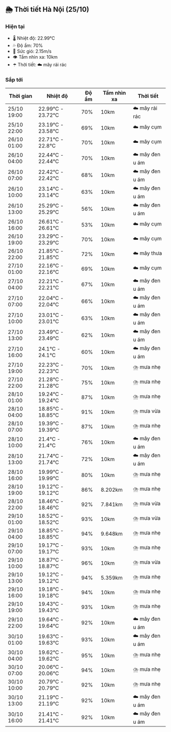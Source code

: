 ## 🌦️ Thời tiết Hà Nội (25/10)

### Hiện tại

- 🌡️ Nhiệt độ: 22.99℃
- 💦 Độ ẩm: 70%
- 💨 Sức gió: 2.15m/s
- 👁️ Tầm nhìn xa: 10km
- ☂️ Thời tiết: ☁️ mây rải rác

### Sắp tới

| Thời gian | Nhiệt độ | Độ ẩm | Tầm nhìn xa | Thời tiết |
| --- | --- | --- | --- | --- |
| 25/10 19:00 | 22.99℃ - 23.72℃ | 70% | 10km | ☁️ mây rải rác |
| 25/10 22:00 | 23.19℃ - 23.58℃ | 69% | 10km | ☁️ mây cụm |
| 26/10 01:00 | 22.71℃ - 22.8℃ | 70% | 10km | ☁️ mây cụm |
| 26/10 04:00 | 22.44℃ - 22.44℃ | 70% | 10km | ☁️ mây đen u ám |
| 26/10 07:00 | 22.42℃ - 22.42℃ | 68% | 10km | ☁️ mây đen u ám |
| 26/10 10:00 | 23.14℃ - 23.14℃ | 63% | 10km | ☁️ mây đen u ám |
| 26/10 13:00 | 25.29℃ - 25.29℃ | 56% | 10km | ☁️ mây đen u ám |
| 26/10 16:00 | 26.61℃ - 26.61℃ | 53% | 10km | ☁️ mây cụm |
| 26/10 19:00 | 23.29℃ - 23.29℃ | 70% | 10km | ☁️ mây cụm |
| 26/10 22:00 | 21.85℃ - 21.85℃ | 72% | 10km | ☁️ mây thưa |
| 27/10 01:00 | 22.16℃ - 22.16℃ | 69% | 10km | ☁️ mây cụm |
| 27/10 04:00 | 22.21℃ - 22.21℃ | 67% | 10km | ☁️ mây đen u ám |
| 27/10 07:00 | 22.04℃ - 22.04℃ | 66% | 10km | ☁️ mây đen u ám |
| 27/10 10:00 | 23.01℃ - 23.01℃ | 63% | 10km | ☁️ mây đen u ám |
| 27/10 13:00 | 23.49℃ - 23.49℃ | 62% | 10km | ☁️ mây đen u ám |
| 27/10 16:00 | 24.1℃ - 24.1℃ | 60% | 10km | ☁️ mây đen u ám |
| 27/10 19:00 | 22.23℃ - 22.23℃ | 70% | 10km | ⛈️ mưa nhẹ |
| 27/10 22:00 | 21.28℃ - 21.28℃ | 75% | 10km | ⛈️ mưa nhẹ |
| 28/10 01:00 | 19.24℃ - 19.24℃ | 87% | 10km | ⛈️ mưa nhẹ |
| 28/10 04:00 | 18.85℃ - 18.85℃ | 91% | 10km | ⛈️ mưa vừa |
| 28/10 07:00 | 19.39℃ - 19.39℃ | 87% | 10km | ⛈️ mưa nhẹ |
| 28/10 10:00 | 21.4℃ - 21.4℃ | 76% | 10km | ☁️ mây đen u ám |
| 28/10 13:00 | 21.74℃ - 21.74℃ | 72% | 10km | ☁️ mây đen u ám |
| 28/10 16:00 | 19.99℃ - 19.99℃ | 80% | 10km | ⛈️ mưa nhẹ |
| 28/10 19:00 | 19.12℃ - 19.12℃ | 86% | 8.202km | ⛈️ mưa nhẹ |
| 28/10 22:00 | 18.46℃ - 18.46℃ | 92% | 7.841km | ⛈️ mưa vừa |
| 29/10 01:00 | 18.52℃ - 18.52℃ | 93% | 10km | ⛈️ mưa vừa |
| 29/10 04:00 | 18.85℃ - 18.85℃ | 94% | 9.648km | ⛈️ mưa nhẹ |
| 29/10 07:00 | 19.17℃ - 19.17℃ | 93% | 10km | ⛈️ mưa nhẹ |
| 29/10 10:00 | 18.87℃ - 18.87℃ | 96% | 10km | ⛈️ mưa vừa |
| 29/10 13:00 | 19.12℃ - 19.12℃ | 94% | 5.359km | ⛈️ mưa nhẹ |
| 29/10 16:00 | 19.18℃ - 19.18℃ | 94% | 10km | ⛈️ mưa nhẹ |
| 29/10 19:00 | 19.43℃ - 19.43℃ | 93% | 10km | ⛈️ mưa nhẹ |
| 29/10 22:00 | 19.64℃ - 19.64℃ | 92% | 10km | ☁️ mây đen u ám |
| 30/10 01:00 | 19.63℃ - 19.63℃ | 93% | 10km | ☁️ mây đen u ám |
| 30/10 04:00 | 19.62℃ - 19.62℃ | 95% | 10km | ⛈️ mưa nhẹ |
| 30/10 07:00 | 20.06℃ - 20.06℃ | 94% | 10km | ⛈️ mưa nhẹ |
| 30/10 10:00 | 20.79℃ - 20.79℃ | 92% | 10km | ⛈️ mưa nhẹ |
| 30/10 13:00 | 21.19℃ - 21.19℃ | 92% | 10km | ☁️ mây đen u ám |
| 30/10 16:00 | 21.41℃ - 21.41℃ | 92% | 10km | ☁️ mây đen u ám |
